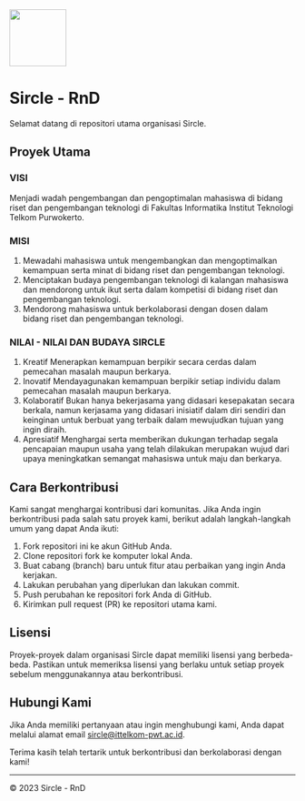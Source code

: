 <img src='https://avatars.githubusercontent.com/u/146415492?s=200&v=4' width='100'>

# Sircle - RnD

Selamat datang di repositori utama organisasi Sircle.

## Proyek Utama

### VISI

Menjadi wadah pengembangan dan pengoptimalan mahasiswa di bidang riset dan pengembangan teknologi di Fakultas Informatika Institut Teknologi Telkom Purwokerto.

### MISI

1. Mewadahi mahasiswa untuk mengembangkan dan mengoptimalkan kemampuan serta minat di bidang riset dan pengembangan teknologi.
2. Menciptakan budaya pengembangan teknologi di kalangan mahasiswa dan mendorong untuk ikut serta dalam kompetisi di bidang riset dan pengembangan teknologi.
3. Mendorong mahasiswa untuk berkolaborasi dengan dosen dalam bidang riset dan pengembangan teknologi.

### NILAI - NILAI DAN BUDAYA SIRCLE

1. Kreatif
Menerapkan kemampuan berpikir secara cerdas dalam pemecahan masalah maupun berkarya.
2. Inovatif
Mendayagunakan kemampuan berpikir setiap individu dalam pemecahan masalah maupun berkarya.
3. Kolaboratif
Bukan hanya bekerjasama yang didasari kesepakatan secara berkala, namun kerjasama yang didasari inisiatif dalam diri sendiri dan keinginan untuk berbuat yang terbaik dalam mewujudkan tujuan yang ingin diraih.
3. Apresiatif
Menghargai serta memberikan dukungan terhadap segala pencapaian maupun usaha yang telah dilakukan merupakan wujud dari upaya meningkatkan semangat mahasiswa untuk maju dan berkarya.


## Cara Berkontribusi

Kami sangat menghargai kontribusi dari komunitas. Jika Anda ingin berkontribusi pada salah satu proyek kami, berikut adalah langkah-langkah umum yang dapat Anda ikuti:

1. Fork repositori ini ke akun GitHub Anda.
2. Clone repositori fork ke komputer lokal Anda.
3. Buat cabang (branch) baru untuk fitur atau perbaikan yang ingin Anda kerjakan.
4. Lakukan perubahan yang diperlukan dan lakukan commit.
5. Push perubahan ke repositori fork Anda di GitHub.
6. Kirimkan pull request (PR) ke repositori utama kami.

## Lisensi

Proyek-proyek dalam organisasi Sircle dapat memiliki lisensi yang berbeda-beda. Pastikan untuk memeriksa lisensi yang berlaku untuk setiap proyek sebelum menggunakannya atau berkontribusi.

## Hubungi Kami

Jika Anda memiliki pertanyaan atau ingin menghubungi kami, Anda dapat melalui alamat email [sircle@ittelkom-pwt.ac.id](mailto:sircle@ittelkom-pwt.ac.id).

Terima kasih telah tertarik untuk berkontribusi dan berkolaborasi dengan kami!

---
© 2023 Sircle - RnD
